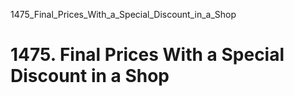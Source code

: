 1475_Final_Prices_With_a_Special_Discount_in_a_Shop
# 1475. Final Prices With a Special Discount in a Shop


